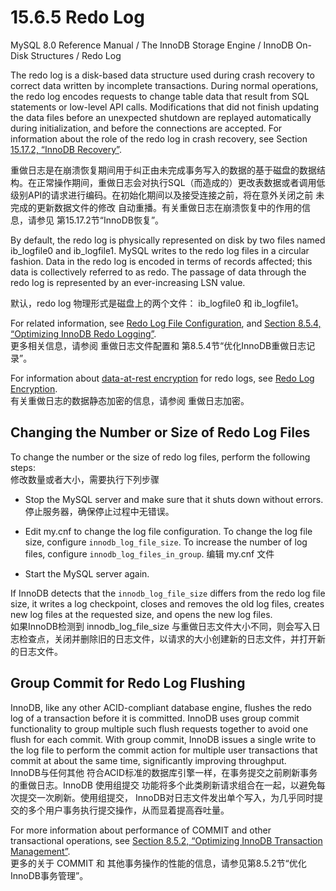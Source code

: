 # 15.6.5 Redo Log

MySQL 8.0 Reference Manual  /  The InnoDB Storage Engine  /  InnoDB On-Disk Structures  /  Redo Log

The redo log is a disk-based data structure used during crash recovery to correct data written by incomplete transactions. During normal operations, the redo log encodes requests to change table data that result from SQL statements or low-level API calls. Modifications that did not finish updating the data files before an unexpected shutdown are replayed automatically during initialization, and before the connections are accepted. For information about the role of the redo log in crash recovery, see Section [15.17.2, “InnoDB Recovery”](https://dev.mysql.com/doc/refman/8.0/en/innodb-recovery.html).

重做日志是在崩溃恢复期间用于纠正由未完成事务写入的数据的基于磁盘的数据结构。在正常操作期间，重做日志会对执行SQL（而造成的）更改表数据或者调用低级别API的请求进行编码。在初始化期间以及接受连接之前，将在意外关闭之前 未完成的更新数据文件的修改 自动重播。有关重做日志在崩溃恢复中的作用的信息，请参见 第15.17.2节“InnoDB恢复”。

By default, the redo log is physically represented on disk by two files named ib_logfile0 and ib_logfile1. MySQL writes to the redo log files in a circular fashion. Data in the redo log is encoded in terms of records affected; this data is collectively referred to as redo. The passage of data through the redo log is represented by an ever-increasing LSN value.  

默认，redo log 物理形式是磁盘上的两个文件： ib_logfile0 和 ib_logfile1。

For related information, see [Redo Log File Configuration](https://dev.mysql.com/doc/refman/8.0/en/innodb-init-startup-configuration.html#innodb-startup-log-file-configuration), and [Section 8.5.4, “Optimizing InnoDB Redo Logging”](https://dev.mysql.com/doc/refman/8.0/en/optimizing-innodb-logging.html).  
更多相关信息，请参阅 重做日志文件配置和 第8.5.4节“优化InnoDB重做日志记录”。

For information about [data-at-rest encryption](https://dev.mysql.com/doc/refman/8.0/en/innodb-tablespace-encryption.html#innodb-tablespace-encryption-redo-log) for redo logs, see [Redo Log Encryption](https://dev.mysql.com/doc/refman/8.0/en/innodb-tablespace-encryption.html#innodb-tablespace-encryption-redo-log).  
有关重做日志的数据静态加密的信息，请参阅 重做日志加密。  

## Changing the Number or Size of Redo Log Files

To change the number or the size of redo log files, perform the following steps:  
修改数量或者大小，需要执行下列步骤

- Stop the MySQL server and make sure that it shuts down without errors.
  停止服务器，确保停止过程中无错误。

- Edit my.cnf to change the log file configuration. To change the log file size, configure `innodb_log_file_size`. To increase the number of log files, configure `innodb_log_files_in_group`.
  编辑 my.cnf 文件

- Start the MySQL server again.

If InnoDB detects that the `innodb_log_file_size` differs from the redo log file size, it writes a log checkpoint, closes and removes the old log files, creates new log files at the requested size, and opens the new log files.    
如果InnoDB检测到 innodb_log_file_size 与重做日志文件大小不同，则会写入日志检查点，关闭并删除旧的日志文件，以请求的大小创建新的日志文件，并打开新的日志文件。

## Group Commit for Redo Log Flushing

InnoDB, like any other ACID-compliant database engine, flushes the redo log of a transaction before it is committed. InnoDB uses group commit functionality to group multiple such flush requests together to avoid one flush for each commit. With group commit, InnoDB issues a single write to the log file to perform the commit action for multiple user transactions that commit at about the same time, significantly improving throughput.  
InnoDB与任何其他 符合ACID标准的数据库引擎一样，在事务提交之前刷新事务的重做日志。InnoDB 使用组提交 功能将多个此类刷新请求组合在一起，以避免每次提交一次刷新。使用组提交， InnoDB对日志文件发出单个写入，为几乎同时提交的多个用户事务执行提交操作，从而显着提高吞吐量。  

For more information about performance of COMMIT and other transactional operations, see [Section 8.5.2, “Optimizing InnoDB Transaction Management”](https://dev.mysql.com/doc/refman/8.0/en/optimizing-innodb-transaction-management.html).  
更多的关于 COMMIT 和 其他事务操作的性能的信息，请参见第8.5.2节“优化InnoDB事务管理”。
